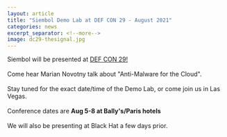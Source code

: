 ```yaml
---
layout: article
title: "Siembol Demo Lab at DEF CON 29 - August 2021"
categories: news
excerpt_separator: <!--more-->
image: dc29-thesignal.jpg
---
```


Siembol will be presented at <a href="https://forum.defcon.org/node/237250"> DEF CON 29! </a>
<br><br>
Come hear Marian Novotny talk about "Anti-Malware for the Cloud".<!--more-->
<br><br>
Stay tuned for the exact date/time of the Demo Lab, or come join us in Las Vegas.
<br><br>
Conference dates are <strong>Aug 5-8 at Bally's/Paris hotels </strong>
<br><br>
We will also be presenting at Black Hat a few days prior.

